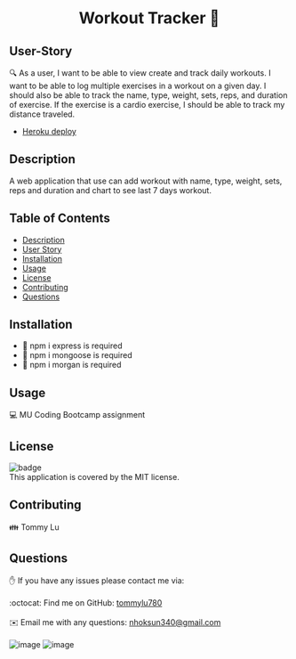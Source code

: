 <h1 align="center">Workout Tracker 👋</h1>

## User-Story
🔍 As a user, I want to be able to view create and track daily workouts. I want to be able to log multiple exercises in a workout on a given day. I should also be able to track the name, type, weight, sets, reps, and duration of exercise. If the exercise is a cardio exercise, I should be able to track my distance traveled.
- [Heroku deploy](https://workout-tracker1212.herokuapp.com)

## Description
A web application that use can add workout with name, type, weight, sets, reps and duration and chart to see last 7 days workout.

## Table of Contents
- [Description](#description)
- [User Story](#user-story)
- [Installation](#installation)
- [Usage](#usage)
- [License](#license)
- [Contributing](#contributing)
- [Questions](#questions)

## Installation
- 💾 npm i express is required
- 💾 npm i mongoose is required
- 💾 npm i morgan is required

## Usage
💻 MU Coding Bootcamp assignment

## License
![badge](https://img.shields.io/badge/license-MIT-brightgreen)
<br />
This application is covered by the MIT license.

## Contributing
👪 Tommy Lu


## Questions
✋ If you have any issues please contact me via: <br />
<br />
:octocat: Find me on GitHub: [tommylu780](https://github.com/tommylu780)<br />
<br />
✉️ Email me with any questions: nhoksun340@gmail.com<br /><br />
![image](https://user-images.githubusercontent.com/53459495/126899377-6623dde4-1837-4ec7-9460-4ae20eb80bb4.png)
![image](https://user-images.githubusercontent.com/53459495/126899392-44cd4bf3-5ad7-442a-a1be-c87b1dc795f6.png)

